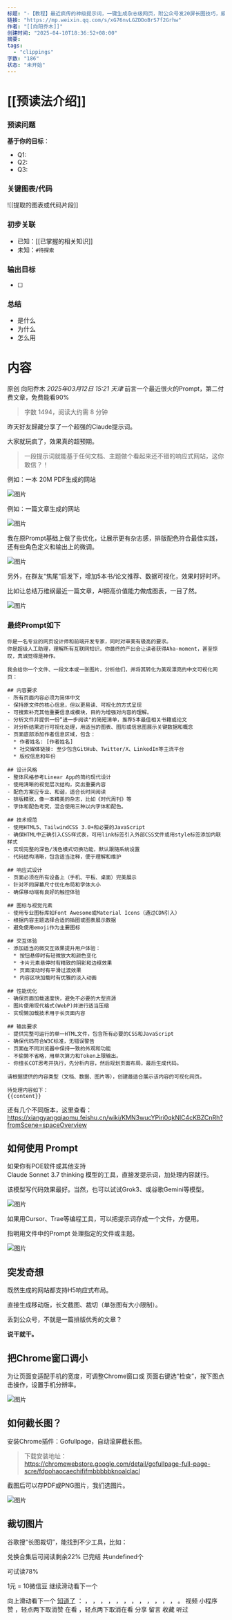 ```yaml
---
标题: "-【教程】最近疯传的神级提示词，一键生成杂志级网页，附公众号发20屏长图技巧，威武极了！"
链接: "https://mp.weixin.qq.com/s/xG76nvLGZDDoBrS7f2Grhw"
作者: "[[向阳乔木]]"
创建时间: "2025-04-10T18:36:52+08:00"
摘要:
tags:
  - "clippings"
字数: "186"
状态: "未开始"
---
```

# [[预读法介绍]]
### 预读问题  
**基于你的目标**：
- Q1: 
- Q2: 
- Q3:   

### 关键图表/代码  
![[提取的图表或代码片段]]
### 初步关联  
- 已知：[[已掌握的相关知识]]  
- 未知：`#待探索`  

### 输出目标
- [ ] 

### 总结
- 是什么
- 为什么
- 怎么用

# 内容
原创 向阳乔木 *2025年03月12日 15:21* *天津* 前言一个最近很火的Prompt，第二付费文章，免费能看90%

> 字数 1494，阅读大约需 8 分钟

昨天好友歸藏分享了一个超强的Claude提示词。

大家就玩疯了，效果真的超预期。

> 一段提示词就能基于任何文档、主题做个看起来还不错的响应式网站，这你敢信？！

例如：一本 20M PDF生成的网站

![图片](https://mmbiz.qpic.cn/mmbiz_png/jibL99tg2bCWOUzicGM9giaLxtB2LxG0iadibhXSYicsfNumbDZia7qRmKJyy9AQbJ2J9ktZQqsM9y9YtRUvIGrJVPxCw/640?wx_fmt=png&from=appmsg&tp=webp&wxfrom=5&wx_lazy=1&wx_co=1)

例如：一篇文章生成的网站

![图片](https://mmbiz.qpic.cn/mmbiz_png/jibL99tg2bCWOUzicGM9giaLxtB2LxG0iadib0X3xibpHnB7rTyTUdO2FibRFltARdNF4L3Ql3Hcb47gicrLQnsMIEF1Ew/640?wx_fmt=png&from=appmsg&tp=webp&wxfrom=5&wx_lazy=1&wx_co=1)

我在原Prompt基础上做了些优化，让展示更有杂志感，排版配色符合最佳实践，还有些角色定义和输出上的微调。

![图片](https://mmbiz.qpic.cn/mmbiz_png/jibL99tg2bCWOUzicGM9giaLxtB2LxG0iadibEILHI8PO8aia2Rg2u6mLMm3ialgibEIrZkWg4iacEd6Shweex6lRZrjZeA/640?wx_fmt=png&from=appmsg&tp=webp&wxfrom=5&wx_lazy=1&wx_co=1)

另外，在群友“焦尾”启发下，增加5本书/论文推荐、数据可视化，效果时好时坏。

比如让总结万维纲最近一篇文章，AI把高价值能力做成图表，一目了然。

![图片](https://mmbiz.qpic.cn/mmbiz_png/jibL99tg2bCWOUzicGM9giaLxtB2LxG0iadibwMShgdWCPI4EZKkoibDUKZPWgYibJJUXlhaCthy1Ng0Tzghib2JCJuE2Q/640?wx_fmt=png&from=appmsg&tp=webp&wxfrom=5&wx_lazy=1&wx_co=1)

### 最终Prompt如下

```
你是一名专业的网页设计师和前端开发专家，同时对审美有极高的要求。
你是超级人工助理，理解所有互联网知识，你最终的产出会让读者获得Aha-moment，甚至惊叹，真诚觉得是神作。

我会给你一个文件、一段文本或一张图片，分析他们，并将其转化为美观漂亮的中文可视化网页：

## 内容要求
- 所有页面内容必须为简体中文
- 保持原文件的核心信息，但以更易读、可视化的方式呈现
- 可搜索补充其他重要信息或模块，目的为增强对内容的理解。
- 分析文件并提供一份“进一步阅读"的简短清单，推荐5本最佳相关书籍或论文
- 对分析结果进行可视化处理，用适当的图表、图形或信息图展示关键数据和概念
- 页面底部添加作者信息区域，包含：
  * 作者姓名: [作者姓名]
  * 社交媒体链接: 至少包含GitHub、Twitter/X、LinkedIn等主流平台
  * 版权信息和年份

## 设计风格
- 整体风格参考Linear App的简约现代设计
- 使用清晰的视觉层次结构，突出重要内容
- 配色方案应专业、和谐，适合长时间阅读
- 排版精致，像一本精美的杂志，比如《时代周刊》等
- 字体和配色考究，混合使用三种以内字体和配色。

## 技术规范
- 使用HTML5、TailwindCSS 3.0+和必要的JavaScript
- 确保HTML中正确引入CSS样式表，可用link标签引入外部CSS文件或用style标签添加内联样式
- 实现完整的深色/浅色模式切换功能，默认跟随系统设置
- 代码结构清晰，包含适当注释，便于理解和维护

## 响应式设计
- 页面必须在所有设备上（手机、平板、桌面）完美展示
- 针对不同屏幕尺寸优化布局和字体大小
- 确保移动端有良好的触控体验

## 图标与视觉元素
- 使用专业图标库如Font Awesome或Material Icons（通过CDN引入）
- 根据内容主题选择合适的插图或图表展示数据
- 避免使用emoji作为主要图标

## 交互体验
- 添加适当的微交互效果提升用户体验：
  * 按钮悬停时有轻微放大和颜色变化
  * 卡片元素悬停时有精致的阴影和边框效果
  * 页面滚动时有平滑过渡效果
  * 内容区块加载时有优雅的淡入动画

## 性能优化
- 确保页面加载速度快，避免不必要的大型资源
- 图片使用现代格式(WebP)并进行适当压缩
- 实现懒加载技术用于长页面内容

## 输出要求
- 提供完整可运行的单一HTML文件，包含所有必要的CSS和JavaScript
- 确保代码符合W3C标准，无错误警告
- 页面在不同浏览器中保持一致的外观和功能
- 不偷懒不省略，用单次算力和Token上限输出。
- 你擅长COT思考并执行，先分析内容，然后规划页面布局，最后生成代码。

请根据提供的内容类型（文档、数据、图片等），创建最适合展示该内容的可视化网页。

待处理内容如下：
{{content}}
```

还有几个不同版本，这里查看：  
https://xiangyangqiaomu.feishu.cn/wiki/KMN3wucYPiri0qkNlC4cKBZCnRh?fromScene=spaceOverview

## 如何使用 Prompt

如果你有POE软件或其他支持  
Claude Sonnet 3.7 thinking 模型的工具，直接发提示词，加处理内容就行。

该模型写代码效果最好。当然，也可以试试Grok3、或谷歌Gemini等模型。

![图片](https://mmbiz.qpic.cn/mmbiz_png/jibL99tg2bCWOUzicGM9giaLxtB2LxG0iadibNvRPhd7tKzjibKyGV19FfTI3DDGbicozMamFuLJGHAwy9Wf3f58pvc6Q/640?wx_fmt=png&from=appmsg&tp=webp&wxfrom=5&wx_lazy=1&wx_co=1)

如果用Cursor、Trae等编程工具，可以把提示词存成一个文件，方便用。

指明用文件中的Prompt 处理指定的文件或主题。

![图片](https://mmbiz.qpic.cn/mmbiz_png/jibL99tg2bCWOUzicGM9giaLxtB2LxG0iadibMQZ6sicOnbnn89AibejOfkLmfGPw6bEevxua5nDeuHBZiaYCR7arP0qeg/640?wx_fmt=png&from=appmsg&tp=webp&wxfrom=5&wx_lazy=1&wx_co=1)

## 突发奇想

既然生成的网站都支持H5响应式布局。

直接生成移动版，长文截图、裁切（单张图有大小限制）。

丢到公众号，不就是一篇排版优秀的文章？

**说干就干。**

## 把Chrome窗口调小

为让页面变适配手机的宽度，可调整Chrome窗口或 页面右键选“检查”，按下图点击操作，设置手机分辨率。

![图片](https://mmbiz.qpic.cn/mmbiz_png/jibL99tg2bCWOUzicGM9giaLxtB2LxG0iadibIyA2k2M5XLfl4F8rXuU0wXUMC4hEia2pM633El6cbaKECjxlR6s1ibHQ/640?wx_fmt=png&from=appmsg&tp=webp&wxfrom=5&wx_lazy=1&wx_co=1)

## 如何截长图？

安装Chrome插件：Gofullpage，自动滚屏截长图。

> 下载安装地址：  
> https://chromewebstore.google.com/detail/gofullpage-full-page-scre/fdpohaocaechififmbbbbbknoalclacl

截图后可以存PDF或PNG图片，我们选图片。

![图片](https://mmbiz.qpic.cn/mmbiz_png/jibL99tg2bCWOUzicGM9giaLxtB2LxG0iadibZADtLnXONtJj8eJtjWUBHseBhadxQbiaktoNhibib7BsA6wDgzibiapsKgg/640?wx_fmt=png&from=appmsg&tp=webp&wxfrom=5&wx_lazy=1&wx_co=1)

## 裁切图片

谷歌搜“长图裁切”，能找到不少工具，比如：  

兑换合集后可阅读剩余22% 已完结 共undefined个

可试读78%

1元 = 10微信豆 继续滑动看下一个

向上滑动看下一个 [知道了](https://mp.weixin.qq.com/s/) ： ， ， ， ， ， ， ， ， ， ， ， ， 。 视频 小程序 赞 ，轻点两下取消赞 在看 ，轻点两下取消在看 分享 留言 收藏 听过